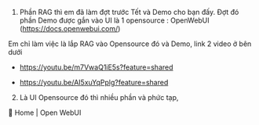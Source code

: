1. Phần RAG thì em đã làm đợt trước Tết và Demo cho bạn đấy. Đợt đó phần Demo được gắn vào UI là 1 opensource : OpenWebUI (https://docs.openwebui.com/)

Em chỉ làm việc là lắp RAG vào Opensource đó và Demo, link 2 video ở bên dưới

- https://youtu.be/m7VwaQ1iE5s?feature=shared

- https://youtu.be/AI5xuYqPplg?feature=shared

2. Là UI Opensource đó thì nhiều phần và phức tạp,

🏡 Home | Open WebUI
